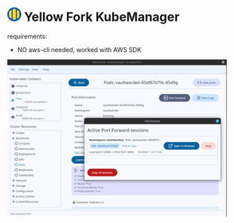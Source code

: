 # ![](kubernetes_manager_icon_32x32.png) Yellow Fork KubeManager

requirements:
* NO aws-cli needed, worked with AWS SDK

![](KubeManager.png)


